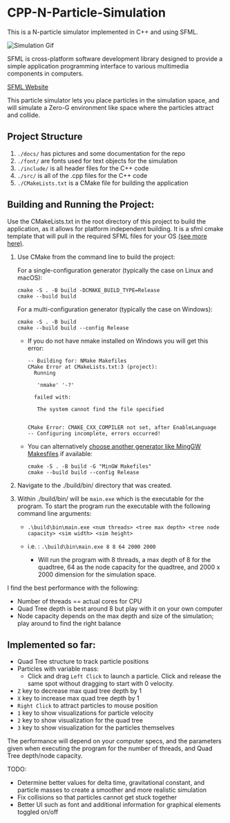 
# CPP-N-Particle-Simulation
This is a N-particle simulator implemented in C++ and using SFML.

![ Simulation Gif](https://github.com/squee72564/CPP-N-Particle-Simulator/blob/main/docs/sim.gif)

SFML is cross-platform software development library designed to provide a simple application programming interface to various multimedia components in computers.

[SFML Website](https://www.sfml-dev.org/)

This particle simulator lets you place particles in the simulation space, and will simulate a Zero-G environment like space where the particles attract and collide.

## Project Structure
  1. `./docs/` has pictures and some documentation for the repo
  2. `./font/` are fonts used for text objects for the simulation
  3. `./include/` is all header files for the C++ code
  4. `./src/` is all of the .cpp files for the C++ code
  5. `./CMakeLists.txt` is a CMake file for building the application

## Building and Running the Project:
Use the CMakeLists.txt in the root directory of this project to build the application, as it allows for platform independent building. It is a sfml cmake template that will pull in the required SFML files for your OS [(see more here)](https://github.com/SFML/cmake-sfml-project/tree/master).

1. Use CMake from the command line to build the project:

	For a single-configuration generator (typically the case on Linux and macOS):

	```
	cmake -S . -B build -DCMAKE_BUILD_TYPE=Release
	cmake --build build
	```

	For a multi-configuration generator (typically the case on Windows):

	```
	cmake -S . -B build
	cmake --build build --config Release
	```
	* If you do not have nmake installed on Windows you will get this error:
		```
		-- Building for: NMake Makefiles
		CMake Error at CMakeLists.txt:3 (project):
		  Running

		   'nmake' '-?'

		  failed with:

		   The system cannot find the file specified


		CMake Error: CMAKE_CXX_COMPILER not set, after EnableLanguage
		-- Configuring incomplete, errors occurred!
		```
	* You can alternatively [choose another generator like MingGW Makesfiles](https://cmake.org/cmake/help/latest/manual/cmake-generators.7.html) if available:
		```
		cmake -S . -B build -G "MinGW Makefiles"
		cmake --build build --config Release
		```
2. Navigate to the ./build/bin/ directory that was created.
3. Within ./build/bin/ will be `main.exe` which is the executable for the program. To start the program run the executable with the following command line arguments:
	*  `.\build\bin\main.exe <num threads> <tree max depth> <tree node capacity> <sim width> <sim height>`
	
	* i.e. : `.\build\bin\main.exe 8 8 64 2000 2000`
		* Will run the program with 8 threads, a max depth of 8 for the quadtree, 64 as the node capacity for the quadtree, and 2000 x 2000 dimension for the simulation space. 


I find the best performance with the following:
* Number of threads == actual cores for CPU
* Quad Tree depth is best around 8 but play with it on your own computer
* Node capacity depends on the max depth and size of the simulation; play around to find the right balance 

## Implemented so far:
  * Quad Tree structure to track particle positions
  * Particles with variable mass:
    - Click and drag `Left Click` to launch a particle. Click and release the same spot without dragging to start with 0 velocity.
  * `Z` key to decrease max quad tree depth by 1
  * `X` key to increase max quad tree depth by 1
  * `Right Click` to attract particles to mouse position
  * `1` key to show visualizations for particle velocity
  * `2` key to show visualization for the quad tree
  * `3` key to show visualization for the particles themselves
  
  The performance will depend on your computer specs, and the parameters given when executing the program for the number of threads, and Quad Tree depth/node capacity.

  TODO:
  * Determine better values for delta time, gravitational constant, and particle masses to create a smoother and more realistic simulation
  * Fix collisions so that particles cannot get stuck together
  * Better UI such as font and additional information for graphical elements toggled on/off